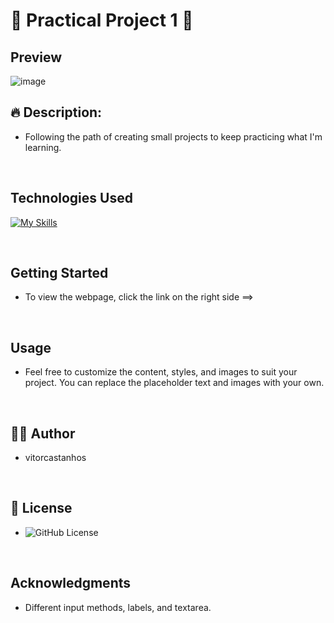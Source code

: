 # 🚀 Practical Project 1 🚀

## Preview

![image](https://github.com/Vitorcastanhos/Login-Screen_Challenge-2/assets/77864032/bef3930e-b430-4c37-b166-2180374cd39d)


## 🔥 Description:

* Following the path of creating small projects to keep practicing what I'm learning.

<br>

## Technologies Used
[![My Skills](https://skillicons.dev/icons?i=html,css)](https://skillicons.dev)

<br>

## Getting Started

* To view the webpage, click the link on the right side ==>

<br>

## Usage

* Feel free to customize the content, styles, and images to suit your project. You can replace the placeholder text and images with your own.

<br>

## 👋🏻 Author

* vitorcastanhos

<br>

## 📝 License

* ![GitHub License](https://img.shields.io/github/license/jaywcjlove/tools)

<br>

## Acknowledgments

* Different input methods, labels, and textarea.
